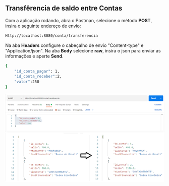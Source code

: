 ## Transfêrencia de saldo entre Contas
Com a aplicação rodando, abra o Postman, selecione o método **POST**, insira o seguinte endereço de envio:
```bash
Http://localhost:8080/conta/transferencia
```
Na aba **Headers** configure o cabeçalho de envio "Content-type" e "Application/json". Na aba **Body** selecione **raw**, insira o json para enviar as informações e aperte **Send**.
```bash
{
    "id_conta_pagar": 1,
    "id_conta_receber":2,
    "valor":250
}
```
![](https://github.com/Jbisatto/desafiopubfuture/blob/master/docs/Conta/transferir.png)
![](https://github.com/Jbisatto/desafiopubfuture/blob/master/docs/Conta/transfereAntesEDepois.png)

